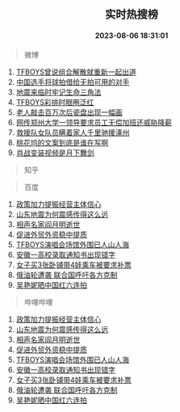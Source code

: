 <div align="center"><h2>实时热搜榜</h2><h4>2023-08-06 18:31:01</h4></div>

> 微博  

1. [TFBOYS曾说组合解散就重新一起出道](https://s.weibo.com/weibo?q=%23TFBOYS%E6%9B%BE%E8%AF%B4%E7%BB%84%E5%90%88%E8%A7%A3%E6%95%A3%E5%B0%B1%E9%87%8D%E6%96%B0%E4%B8%80%E8%B5%B7%E5%87%BA%E9%81%93%23&t=31&band_rank=1&Refer=top)<br />
2. [中国选手将球拍借给无拍可用的对手](https://s.weibo.com/weibo?q=%23%E4%B8%AD%E5%9B%BD%E9%80%89%E6%89%8B%E5%B0%86%E7%90%83%E6%8B%8D%E5%80%9F%E7%BB%99%E6%97%A0%E6%8B%8D%E5%8F%AF%E7%94%A8%E7%9A%84%E5%AF%B9%E6%89%8B%23&t=31&band_rank=2&Refer=top)<br />
3. [地震来临时牢记生命三角法](https://s.weibo.com/weibo?q=%23%E5%9C%B0%E9%9C%87%E6%9D%A5%E4%B8%B4%E6%97%B6%E7%89%A2%E8%AE%B0%E7%94%9F%E5%91%BD%E4%B8%89%E8%A7%92%E6%B3%95%23&t=31&band_rank=3&Refer=top)<br />
4. [TFBOYS彩排时眼圈泛红](https://s.weibo.com/weibo?q=%23TFBOYS%E5%BD%A9%E6%8E%92%E6%97%B6%E7%9C%BC%E5%9C%88%E6%B3%9B%E7%BA%A2%23&t=31&band_rank=4&Refer=top)<br />
5. [老人敲击百万次后瓷盘出现一幅画](https://s.weibo.com/weibo?q=%23%E8%80%81%E4%BA%BA%E6%95%B2%E5%87%BB%E7%99%BE%E4%B8%87%E6%AC%A1%E5%90%8E%E7%93%B7%E7%9B%98%E5%87%BA%E7%8E%B0%E4%B8%80%E5%B9%85%E7%94%BB%23&t=31&band_rank=5&Refer=top)<br />
6. [网传郑州大学一领导要求员工无偿加班还威胁降薪](https://s.weibo.com/weibo?q=%23%E7%BD%91%E4%BC%A0%E9%83%91%E5%B7%9E%E5%A4%A7%E5%AD%A6%E4%B8%80%E9%A2%86%E5%AF%BC%E8%A6%81%E6%B1%82%E5%91%98%E5%B7%A5%E6%97%A0%E5%81%BF%E5%8A%A0%E7%8F%AD%E8%BF%98%E5%A8%81%E8%83%81%E9%99%8D%E8%96%AA%23&t=31&band_rank=6&Refer=top)<br />
7. [救援队女队员瞒着家人千里驰援涿州](https://s.weibo.com/weibo?q=%23%E6%95%91%E6%8F%B4%E9%98%9F%E5%A5%B3%E9%98%9F%E5%91%98%E7%9E%92%E7%9D%80%E5%AE%B6%E4%BA%BA%E5%8D%83%E9%87%8C%E9%A9%B0%E6%8F%B4%E6%B6%BF%E5%B7%9E%23&t=31&band_rank=7&Refer=top)<br />
8. [桃花坞的文案到底是谁在写啊](https://s.weibo.com/weibo?q=%E6%A1%83%E8%8A%B1%E5%9D%9E%E7%9A%84%E6%96%87%E6%A1%88%E5%88%B0%E5%BA%95%E6%98%AF%E8%B0%81%E5%9C%A8%E5%86%99%E5%95%8A&t=31&band_rank=8&Refer=top)<br />
9. [肖战变装视频是月下舞剑](https://s.weibo.com/weibo?q=%E8%82%96%E6%88%98%E5%8F%98%E8%A3%85%E8%A7%86%E9%A2%91%E6%98%AF%E6%9C%88%E4%B8%8B%E8%88%9E%E5%89%91&t=31&band_rank=9&Refer=top)<br />

> 知乎  


> 百度  

1. [政策加力提振经营主体信心](https://www.baidu.com/s?wd=%E6%94%BF%E7%AD%96%E5%8A%A0%E5%8A%9B%E6%8F%90%E6%8C%AF%E7%BB%8F%E8%90%A5%E4%B8%BB%E4%BD%93%E4%BF%A1%E5%BF%83&sa=fyb_news&rsv_dl=fyb_news)<br />
2. [山东地震为何震感传得这么远](https://www.baidu.com/s?wd=%E5%B1%B1%E4%B8%9C%E5%9C%B0%E9%9C%87%E4%B8%BA%E4%BD%95%E9%9C%87%E6%84%9F%E4%BC%A0%E5%BE%97%E8%BF%99%E4%B9%88%E8%BF%9C&sa=fyb_news&rsv_dl=fyb_news)<br />
3. [相声名家阎月明逝世](https://www.baidu.com/s?wd=%E7%9B%B8%E5%A3%B0%E5%90%8D%E5%AE%B6%E9%98%8E%E6%9C%88%E6%98%8E%E9%80%9D%E4%B8%96&sa=fyb_news&rsv_dl=fyb_news)<br />
4. [促进外贸外资稳中提质](https://www.baidu.com/s?wd=%E4%BF%83%E8%BF%9B%E5%A4%96%E8%B4%B8%E5%A4%96%E8%B5%84%E7%A8%B3%E4%B8%AD%E6%8F%90%E8%B4%A8&sa=fyb_news&rsv_dl=fyb_news)<br />
5. [TFBOYS演唱会场馆外围已人山人海](https://www.baidu.com/s?wd=TFBOYS%E6%BC%94%E5%94%B1%E4%BC%9A%E5%9C%BA%E9%A6%86%E5%A4%96%E5%9B%B4%E5%B7%B2%E4%BA%BA%E5%B1%B1%E4%BA%BA%E6%B5%B7&sa=fyb_news&rsv_dl=fyb_news)<br />
6. [安徽一高校录取通知书出现错字](https://www.baidu.com/s?wd=%E5%AE%89%E5%BE%BD%E4%B8%80%E9%AB%98%E6%A0%A1%E5%BD%95%E5%8F%96%E9%80%9A%E7%9F%A5%E4%B9%A6%E5%87%BA%E7%8E%B0%E9%94%99%E5%AD%97&sa=fyb_news&rsv_dl=fyb_news)<br />
7. [女子买3张卧铺带4娃乘车被要求补票](https://www.baidu.com/s?wd=%E5%A5%B3%E5%AD%90%E4%B9%B03%E5%BC%A0%E5%8D%A7%E9%93%BA%E5%B8%A64%E5%A8%83%E4%B9%98%E8%BD%A6%E8%A2%AB%E8%A6%81%E6%B1%82%E8%A1%A5%E7%A5%A8&sa=fyb_news&rsv_dl=fyb_news)<br />
8. [俄油轮遭袭 联合国呼吁各方克制](https://www.baidu.com/s?wd=%E4%BF%84%E6%B2%B9%E8%BD%AE%E9%81%AD%E8%A2%AD+%E8%81%94%E5%90%88%E5%9B%BD%E5%91%BC%E5%90%81%E5%90%84%E6%96%B9%E5%85%8B%E5%88%B6&sa=fyb_news&rsv_dl=fyb_news)<br />
9. [吴艳妮晒中国红六连拍](https://www.baidu.com/s?wd=%E5%90%B4%E8%89%B3%E5%A6%AE%E6%99%92%E4%B8%AD%E5%9B%BD%E7%BA%A2%E5%85%AD%E8%BF%9E%E6%8B%8D&sa=fyb_news&rsv_dl=fyb_news)<br />

> 哔哩哔哩  

1. [政策加力提振经营主体信心](https://www.baidu.com/s?wd=%E6%94%BF%E7%AD%96%E5%8A%A0%E5%8A%9B%E6%8F%90%E6%8C%AF%E7%BB%8F%E8%90%A5%E4%B8%BB%E4%BD%93%E4%BF%A1%E5%BF%83&sa=fyb_news&rsv_dl=fyb_news)<br />
2. [山东地震为何震感传得这么远](https://www.baidu.com/s?wd=%E5%B1%B1%E4%B8%9C%E5%9C%B0%E9%9C%87%E4%B8%BA%E4%BD%95%E9%9C%87%E6%84%9F%E4%BC%A0%E5%BE%97%E8%BF%99%E4%B9%88%E8%BF%9C&sa=fyb_news&rsv_dl=fyb_news)<br />
3. [相声名家阎月明逝世](https://www.baidu.com/s?wd=%E7%9B%B8%E5%A3%B0%E5%90%8D%E5%AE%B6%E9%98%8E%E6%9C%88%E6%98%8E%E9%80%9D%E4%B8%96&sa=fyb_news&rsv_dl=fyb_news)<br />
4. [促进外贸外资稳中提质](https://www.baidu.com/s?wd=%E4%BF%83%E8%BF%9B%E5%A4%96%E8%B4%B8%E5%A4%96%E8%B5%84%E7%A8%B3%E4%B8%AD%E6%8F%90%E8%B4%A8&sa=fyb_news&rsv_dl=fyb_news)<br />
5. [TFBOYS演唱会场馆外围已人山人海](https://www.baidu.com/s?wd=TFBOYS%E6%BC%94%E5%94%B1%E4%BC%9A%E5%9C%BA%E9%A6%86%E5%A4%96%E5%9B%B4%E5%B7%B2%E4%BA%BA%E5%B1%B1%E4%BA%BA%E6%B5%B7&sa=fyb_news&rsv_dl=fyb_news)<br />
6. [安徽一高校录取通知书出现错字](https://www.baidu.com/s?wd=%E5%AE%89%E5%BE%BD%E4%B8%80%E9%AB%98%E6%A0%A1%E5%BD%95%E5%8F%96%E9%80%9A%E7%9F%A5%E4%B9%A6%E5%87%BA%E7%8E%B0%E9%94%99%E5%AD%97&sa=fyb_news&rsv_dl=fyb_news)<br />
7. [女子买3张卧铺带4娃乘车被要求补票](https://www.baidu.com/s?wd=%E5%A5%B3%E5%AD%90%E4%B9%B03%E5%BC%A0%E5%8D%A7%E9%93%BA%E5%B8%A64%E5%A8%83%E4%B9%98%E8%BD%A6%E8%A2%AB%E8%A6%81%E6%B1%82%E8%A1%A5%E7%A5%A8&sa=fyb_news&rsv_dl=fyb_news)<br />
8. [俄油轮遭袭 联合国呼吁各方克制](https://www.baidu.com/s?wd=%E4%BF%84%E6%B2%B9%E8%BD%AE%E9%81%AD%E8%A2%AD+%E8%81%94%E5%90%88%E5%9B%BD%E5%91%BC%E5%90%81%E5%90%84%E6%96%B9%E5%85%8B%E5%88%B6&sa=fyb_news&rsv_dl=fyb_news)<br />
9. [吴艳妮晒中国红六连拍](https://www.baidu.com/s?wd=%E5%90%B4%E8%89%B3%E5%A6%AE%E6%99%92%E4%B8%AD%E5%9B%BD%E7%BA%A2%E5%85%AD%E8%BF%9E%E6%8B%8D&sa=fyb_news&rsv_dl=fyb_news)<br />
